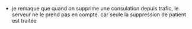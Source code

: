 
 - je remaque que quand on supprime une consulation depuis trafic, le serveur ne le prend pas en compte. car seule la suppression de patient est traitée